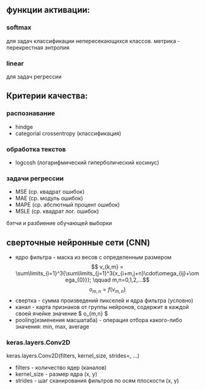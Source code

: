 ## функции активации:
### softmax
для задач классификации непересекающихся классов.
метрика - перекрестная энтропия
### linear
для задач регрессии

## Критерии качества:
### распознавание
* hindge
* categorial crossentropy (классификация)
### обработка текстов
* logcosh (логарифмический гиперболический косинус)
### задачи регрессии
* MSE (ср. квадрат ошибок)
* MAE (ср. модуль ошибок)
* MAPE (ср. абслютный процент ошибок)
* MSLE (ср. квадрат лог. ошибок)

бэтчи и разбиение обучающей выборки

## сверточные нейронные сети (CNN)
* ядро фильтра - маска из весов с определенным размером
$$ v_{k,m} = \sum\limits_{i=1}^3{\sum\limits_{j=1}^3{x_{i+m,j+n}\cdot\omega_{ij}+\omega_{0}}}; \qquad m,n=0,1,2,...$$
$$ o_{m,n} = f(v_{m,n}) $$
* свертка - сумма произведений пикселей и ядра фильтра (условно)
* канал - карта признаков от группы нейронов, содержит в каждой своей ячейке значение $ o_{m,n} $
* pooling(изменения масшатаба) - операция отбора какого-либо значения: min, max, average

### keras.layers.Conv2D
keras.layers.Conv2D(filters, kernel_size, strides=, ...)
* filters - количество ядер (каналов)
* kernel_size - размер ядра (x, y)
* strides - шаг сканирования фильтров по осям плоскости (x, y)




